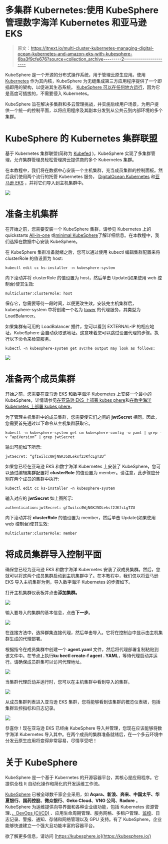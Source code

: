 # 多集群 Kubernetes:使用 KubeSphere 管理数字海洋 Kubernetes 和亚马逊 EKS

> 原文：<https://itnext.io/multi-cluster-kubernetes-managing-digital-ocean-kubernetes-and-amazon-eks-with-kubesphere-6ba3f9cfe676?source=collection_archive---------2----------------------->

KubeSphere 是一个开源的分布式操作系统，用于管理云原生应用。使用 [Kubernetes](https://kubernetes.io/) 作为其内核，KubeSphere 为无缝集成第三方应用程序提供了一个即插即用的架构，以促进其生态系统。 [KubeSphere 可以在任何地方运行](https://kubesphere.io/docs/introduction/what-is-kubesphere/#run-kubesphere-everywhere)，因为它是高度可插拔的，不需要侵入 Kubernetes。

KubeSphere 旨在解决多集群和多云管理挑战，并实施后续用户场景，为用户提供一个统一的控制平面，以将应用程序及其副本分发到从公共云到内部环境的多个集群。

# KubeSphere 的 Kubernetes 集群联盟

基于 Kubernetes 集群联盟(简称为 [Kubefed](https://github.com/kubernetes-sigs/kubefed) )，KubeSphere 实现了多集群管理，允许集群管理员轻松管理跨云提供商的多个 Kubernetes 集群。

在本教程中，我们将在数据中心安装一个主机集群，充当成员集群的控制面板。然后我们使用两个流行的托管 Kubernetes 服务， [DigitalOcean Kubernetes](https://www.digitalocean.com/products/kubernetes/) 和[亚马逊 EKS](https://docs.aws.amazon.com/eks/latest/userguide/what-is-eks.html) ，并将它们导入到主机集群中。

![](img/6a02f09e113d68ba1263074ef26a230e.png)

# 准备主机集群

在开始之前，您需要安装一个 KubeSphere 集群，请参见 Kubernetes 上的 quickstarts [All-in-one](https://kubesphere.io/docs/quick-start/all-in-one-on-linux/) 或[minimal KubeSphere](https://kubesphere.io/docs/quick-start/minimal-kubesphere-on-k8s/)了解详细信息。在本教程中，我们选择在数据中心安装 KubeSphere。

在 KubeSphere 集群准备就绪之后，您可以通过使用 kubectl 编辑集群配置来将 clusterRole 的值设置为 host:

```
kubectl edit cc ks-installer -n kubesphere-system
```

向下滚动并将 clusterRole 的值设置为 host，然后单击 Update(如果使用 web 控制台)使其生效:

```
multicluster:clusterRole: host
```

保存它，您需要等待一段时间，以便更改生效。安装完主机集群后，kubesphere-system 中将创建一个名为 [tower](https://github.com/kubesphere/tower) 的代理服务，其类型为 LoadBalancer。

如果集群有可用的 LoadBalancer 插件，您可以看到 EXTERNAL-IP 的相应地址，KubeSphere 会自动获取该地址。这意味着您可以跳过设置代理的步骤。执行以下命令来检查服务。

```
kubectl -n kubesphere-system get svcThe output may look as follows:
```

![](img/850867f7d0b3280417064083d5e276c6.png)

# 准备两个成员集群

开始之前，您需要在亚马逊 EKS 和数字海洋 Kubernetes 上安装一个最小的 KubeSphere，详情请参见[在亚马逊 EKS 上部署 kubes phere](https://kubesphere.io/docs/installing-on-kubernetes/hosted-kubernetes/install-kubesphere-on-eks/)和[在数字海洋 Kubernetes 上部署 kubes phere](https://kubesphere.io/docs/installing-on-kubernetes/hosted-kubernetes/install-kubesphere-on-do/)。

为了管理主机集群中的成员集群，您需要使它们之间的 **jwtSecret** 相同。因此，您需要首先通过以下命令从主机集群获取它。

```
kubectl -n kubesphere-system get cm kubesphere-config -o yaml | grep -v “apiVersion” | grep jwtSecret
```

输出可能如下所示:

```
jwtSecret: “gfIwilcc0WjNGKJ5DLeksf2JKfcLgTZU”
```

如果您已经在亚马逊 EKS 和数字海洋 Kubernetes 上安装了 KubeSphere，您可以通过编辑集群配置将 **clusterRole** 的值设置为 member。请注意，此步骤应分别在两个成员的集群中执行:

```
kubectl edit cc ks-installer -n kubesphere-system
```

输入对应的 **jwtSecret** 如上图所示:

```
authentication:jwtSecret: gfIwilcc0WjNGKJ5DLeksf2JKfcLgTZU
```

向下滚动并将 **clusterRole** 的值设置为 member，然后单击 Update(如果使用 web 控制台)使其生效:

```
multicluster:clusterRole: member
```

# 将成员集群导入控制平面

确保您已经为亚马逊 EKS 和数字海洋 Kubernetes 安装了双成员集群。然后，您就可以将这两个成员集群启动到主机集群中了。在本教程中，我们仅以将亚马逊 EKS 导入主机集群为例，导入数字海洋 Kubernetes 的步骤如下。

打开主机集群仪表板并点击**添加集群。**

![](img/53ebeebab7d8f0c490bb7b5ee2affad1.png)

输入要导入的集群的基本信息，点击**下一步**。

![](img/493ea9d2a3c8a52f61798617e8a3fefb.png)

在连接方法中，选择群集连接代理，然后单击导入。它将在控制台中显示由主机集群生成的代理部署。

根据指令在成员集群中创建一个 **agent.yaml** 文件，然后将代理部署复制粘贴到该文件中。在节点上执行**ku bectl create-f agent . YAML**，等待代理启动并运行。请确保成员群集可以访问代理地址。

![](img/0d93bccf0d9f34cb9c5fb0202246b4cb.png)

当集群代理启动并运行时，您可以在主机集群中看到导入的集群。

![](img/944d40c5632e88266ab901a3b2bc2e32.png)

从成员集群列表进入亚马逊 EKS 集群，您将能够看到该集群的概览仪表板，包括集群监控指标和日志记录。

![](img/389e167ce31e8125bf7d49c147f40f17.png)

恭喜你！现在亚马逊 EKS 已经由 KubeSphere 导入并管理，您现在应该能够将数字海洋 Kubernetes 导入其中。在两个成员的集群准备就绪后，在一个多云环境中分发云原生应用将变得非常容易，尽情享受吧！

# 关于 KubeSphere

KubeSphere 是一个基于 Kubernetes 的开源容器平台，其核心是应用程序。它提供全栈 It 自动化操作和简化的开发运维工作流。

[KubeSphere](https://kubesphere.io/) 已被全球数千家企业采用，如 **Aqara、新浪、奔来、中国太平、华夏银行、国药控股、微众银行、Geko Cloud、VNG 公司、Radore** 。KubeSphere 为运维提供向导界面和各种企业级功能，包括 Kubernetes 资源管理、[、DevOps (CI/CD)](https://kubesphere.io/devops/) 、应用生命周期管理、服务网格、多租户管理、[监控](https://kubesphere.io/observability/)、日志记录、警报、通知、存储和网络管理以及 GPU 支持。有了 KubeSphere，企业能够快速建立一个强大且功能丰富的容器平台。

欲了解更多信息，请访问 [https://kubesphere.io](https://kubesphere.io/)